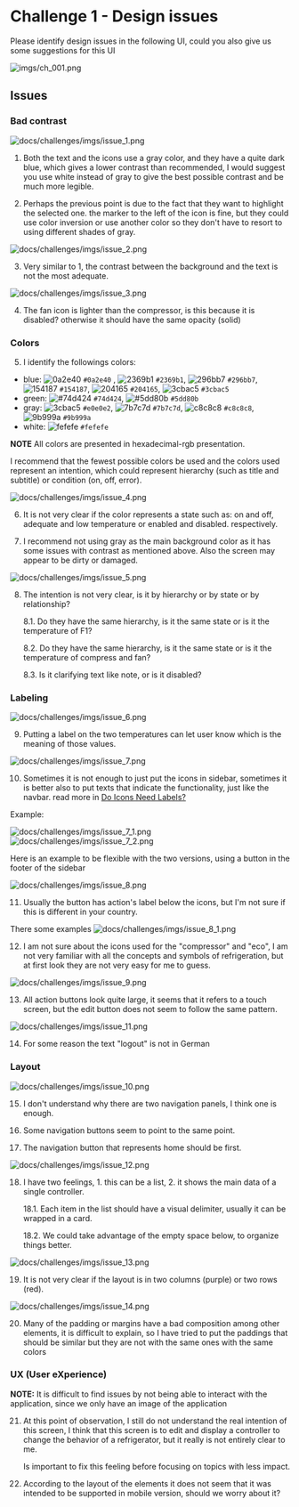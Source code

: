 # Challenge 1 - Design issues

Please identify design issues in the following UI, could you also give us some suggestions for this UI

![imgs/ch_001.png](imgs/ch_001.png)

## Issues

### Bad contrast

![docs/challenges/imgs/issue_1.png](imgs/issue_1.png)

1. Both the text and the icons use a gray color, and they have a quite dark blue, which gives a lower contrast than recommended, I would suggest you use white instead of gray to give the best possible contrast and be much more legible.

2. Perhaps the previous point is due to the fact that they want to highlight the selected one. the marker to the left of the icon is fine, but they could use color inversion or use another color so they don't have to resort to using different shades of gray.

![docs/challenges/imgs/issue_2.png](imgs/issue_2.png)

3. Very similar to 1, the contrast between the background and the text is not the most adequate.

![docs/challenges/imgs/issue_3.png](imgs/issue_3.png)

4. The fan icon is lighter than the compressor, is this because it is disabled? otherwise it should have the same opacity (solid)

### Colors

5. I identify the followings colors:

* blue: ![0a2e40](https://via.placeholder.com/15/0a2e40/000000?text=+) `#0a2e40`
, ![2369b1](https://via.placeholder.com/15/2369b1/000000?text=+) `#2369b1`, ![296bb7](https://via.placeholder.com/15/296bb7/000000?text=+) `#296bb7`, ![154187](https://via.placeholder.com/15/154187/000000?text=+) `#154187`, ![204165](https://via.placeholder.com/15/204165/000000?text=+) `#204165`, ![3cbac5](https://via.placeholder.com/15/3cbac5/000000?text=+) `#3cbac5`
* green: ![#74d424](https://via.placeholder.com/15/74d424/000000?text=+) `#74d424`, ![#5dd80b](https://via.placeholder.com/15/5dd80b/000000?text=+) `#5dd80b`
* gray: ![3cbac5](https://via.placeholder.com/15/e0e0e2/000000?text=+) `#e0e0e2`, ![7b7c7d](https://via.placeholder.com/15/7b7c7d/000000?text=+) `#7b7c7d`, ![c8c8c8](https://via.placeholder.com/15/c8c8c8/000000?text=+) `#c8c8c8`, ![9b999a](https://via.placeholder.com/15/9b999a/000000?text=+) `#9b999a`
* white: ![fefefe](https://via.placeholder.com/15/fefefe/000000?text=+) `#fefefe`

**NOTE** All colors are presented in hexadecimal-rgb presentation.

I recommend that the fewest possible colors be used and the colors used represent an intention, which could represent hierarchy (such as title and subtitle) or condition (on, off, error).

![docs/challenges/imgs/issue_4.png](imgs/issue_4.png)

6. It is not very clear if the color represents a state such as: on and off, adequate and low temperature or enabled and disabled. respectively.

7. I recommend not using gray as the main background color as it has some issues with contrast as mentioned above. Also the screen may appear to be dirty or damaged.

![docs/challenges/imgs/issue_5.png](imgs/issue_5.png)

8. The intention is not very clear, is it by hierarchy or by state or by relationship?

      8.1. Do they have the same hierarchy, is it the same state or is it the temperature of F1?

      8.2. Do they have the same hierarchy, is it the same state or is it the temperature of compress and fan?

      8.3. Is it clarifying text like note, or is it disabled?

### Labeling

![docs/challenges/imgs/issue_6.png](imgs/issue_6.png)

9. Putting a label on the two temperatures can let user know which is the meaning of those values.

![docs/challenges/imgs/issue_7.png](imgs/issue_7.png)

10. Sometimes it is not enough to just put the icons in sidebar, sometimes it is better also to put texts that indicate the functionality, just like the navbar. read more in [Do Icons Need Labels?](https://uxdesign.cc/do-icons-need-labels-6cb4f4282c00)

Example:

![docs/challenges/imgs/issue_7_1.png](imgs/issue_7_1.png)
![docs/challenges/imgs/issue_7_2.png](imgs/issue_7_2.png)

Here is an example to be flexible with the two versions, using a button in the footer of the sidebar

![docs/challenges/imgs/issue_8.png](imgs/issue_8.png)

11. Usually the button has action's label below the icons, but I'm not sure if this is different in your country.

There some examples
![docs/challenges/imgs/issue_8_1.png](imgs/issue_8_1.png)

12. I am not sure about the icons used for the "compressor" and "eco", I am not very familiar with all the concepts and symbols of refrigeration, but at first look they are not very easy for me to guess.

![docs/challenges/imgs/issue_9.png](imgs/issue_9.png)

13. All action buttons look quite large, it seems that it refers to a touch screen, but the edit button does not seem to follow the same pattern.

![docs/challenges/imgs/issue_11.png](imgs/issue_11.png)

14. For some reason the text "logout" is not in German

### Layout

![docs/challenges/imgs/issue_10.png](imgs/issue_10.png)

15. I don't understand why there are two navigation panels, I think one is enough.

16. Some navigation buttons seem to point to the same point.

17. The navigation button that represents home should be first.

![docs/challenges/imgs/issue_12.png](imgs/issue_12.png)

18. I have two feelings, 1. this can be a list, 2. it shows the main data of a single controller.

    18.1. Each item in the list should have a visual delimiter, usually it can be wrapped in a card.

    18.2. We could take advantage of the empty space below, to organize things better.

![docs/challenges/imgs/issue_13.png](imgs/issue_13.png)

19. It is not very clear if the layout is in two columns (purple) or two rows (red).

![docs/challenges/imgs/issue_14.png](imgs/issue_14.png)

20. Many of the padding or margins have a bad composition among other elements, it is difficult to explain, so I have tried to put the paddings that should be similar but they are not with the same ones with the same colors

### UX (User eXperience)

**NOTE:** It is difficult to find issues by not being able to interact with the application, since we only have an image of the application

21. At this point of observation, I still do not understand the real intention of this screen, I think that this screen is to edit and display a controller to change the behavior of a refrigerator, but it really is not entirely clear to me.

    Is important to fix this feeling before focusing on topics with less impact.

22. According to the layout of the elements it does not seem that it was intended to be supported in mobile version, should we worry about it?
